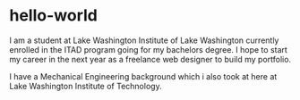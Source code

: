 # hello-world
I am a student at Lake Washington Institute of Lake Washington currently enrolled in the ITAD program going for my bachelors degree. I hope to start my career in the next year as a freelance web designer to build my portfolio.

I have a Mechanical Engineering background which i also took at here at Lake Washington Institute of Technology. 

